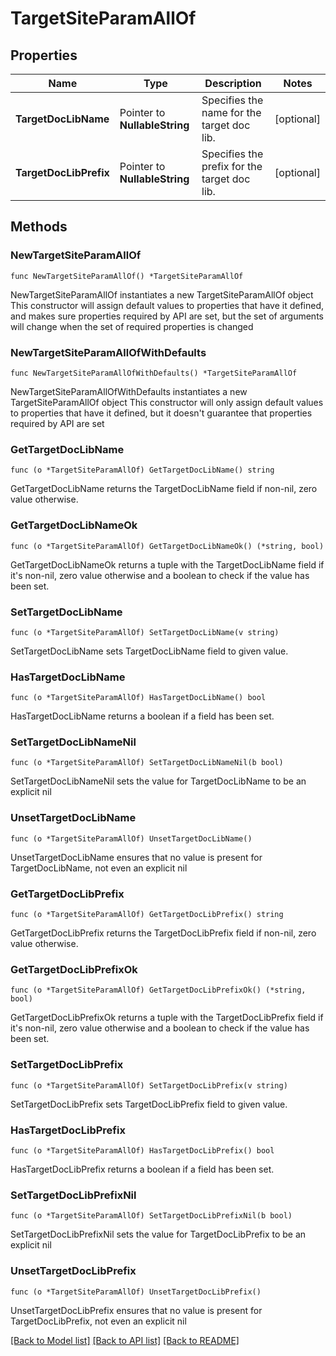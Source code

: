 # TargetSiteParamAllOf

## Properties

Name | Type | Description | Notes
------------ | ------------- | ------------- | -------------
**TargetDocLibName** | Pointer to **NullableString** | Specifies the name for the target doc lib. | [optional] 
**TargetDocLibPrefix** | Pointer to **NullableString** | Specifies the prefix for the target doc lib. | [optional] 

## Methods

### NewTargetSiteParamAllOf

`func NewTargetSiteParamAllOf() *TargetSiteParamAllOf`

NewTargetSiteParamAllOf instantiates a new TargetSiteParamAllOf object
This constructor will assign default values to properties that have it defined,
and makes sure properties required by API are set, but the set of arguments
will change when the set of required properties is changed

### NewTargetSiteParamAllOfWithDefaults

`func NewTargetSiteParamAllOfWithDefaults() *TargetSiteParamAllOf`

NewTargetSiteParamAllOfWithDefaults instantiates a new TargetSiteParamAllOf object
This constructor will only assign default values to properties that have it defined,
but it doesn't guarantee that properties required by API are set

### GetTargetDocLibName

`func (o *TargetSiteParamAllOf) GetTargetDocLibName() string`

GetTargetDocLibName returns the TargetDocLibName field if non-nil, zero value otherwise.

### GetTargetDocLibNameOk

`func (o *TargetSiteParamAllOf) GetTargetDocLibNameOk() (*string, bool)`

GetTargetDocLibNameOk returns a tuple with the TargetDocLibName field if it's non-nil, zero value otherwise
and a boolean to check if the value has been set.

### SetTargetDocLibName

`func (o *TargetSiteParamAllOf) SetTargetDocLibName(v string)`

SetTargetDocLibName sets TargetDocLibName field to given value.

### HasTargetDocLibName

`func (o *TargetSiteParamAllOf) HasTargetDocLibName() bool`

HasTargetDocLibName returns a boolean if a field has been set.

### SetTargetDocLibNameNil

`func (o *TargetSiteParamAllOf) SetTargetDocLibNameNil(b bool)`

 SetTargetDocLibNameNil sets the value for TargetDocLibName to be an explicit nil

### UnsetTargetDocLibName
`func (o *TargetSiteParamAllOf) UnsetTargetDocLibName()`

UnsetTargetDocLibName ensures that no value is present for TargetDocLibName, not even an explicit nil
### GetTargetDocLibPrefix

`func (o *TargetSiteParamAllOf) GetTargetDocLibPrefix() string`

GetTargetDocLibPrefix returns the TargetDocLibPrefix field if non-nil, zero value otherwise.

### GetTargetDocLibPrefixOk

`func (o *TargetSiteParamAllOf) GetTargetDocLibPrefixOk() (*string, bool)`

GetTargetDocLibPrefixOk returns a tuple with the TargetDocLibPrefix field if it's non-nil, zero value otherwise
and a boolean to check if the value has been set.

### SetTargetDocLibPrefix

`func (o *TargetSiteParamAllOf) SetTargetDocLibPrefix(v string)`

SetTargetDocLibPrefix sets TargetDocLibPrefix field to given value.

### HasTargetDocLibPrefix

`func (o *TargetSiteParamAllOf) HasTargetDocLibPrefix() bool`

HasTargetDocLibPrefix returns a boolean if a field has been set.

### SetTargetDocLibPrefixNil

`func (o *TargetSiteParamAllOf) SetTargetDocLibPrefixNil(b bool)`

 SetTargetDocLibPrefixNil sets the value for TargetDocLibPrefix to be an explicit nil

### UnsetTargetDocLibPrefix
`func (o *TargetSiteParamAllOf) UnsetTargetDocLibPrefix()`

UnsetTargetDocLibPrefix ensures that no value is present for TargetDocLibPrefix, not even an explicit nil

[[Back to Model list]](../README.md#documentation-for-models) [[Back to API list]](../README.md#documentation-for-api-endpoints) [[Back to README]](../README.md)


